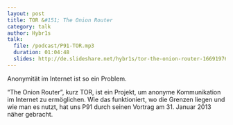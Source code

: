 ```yaml
---
layout: post
title: TOR &#151; The Onion Router
category: talk
author: Hybr1s
talk:
  file: /podcast/P91-TOR.mp3
  duration: 01:04:48
  slides: http://de.slideshare.net/hybr1s/tor-the-onion-router-16691976
---
```

Anonymität im Internet ist so ein Problem.

<!-- break -->

“The Onion Router”, kurz TOR, ist ein Projekt, um anonyme Kommunikation im Internet zu ermöglichen. Wie das funktioniert, wo die Grenzen liegen und wie man es nutzt, hat uns P91 durch seinen Vortrag am 31. Januar 2013 näher gebracht.
